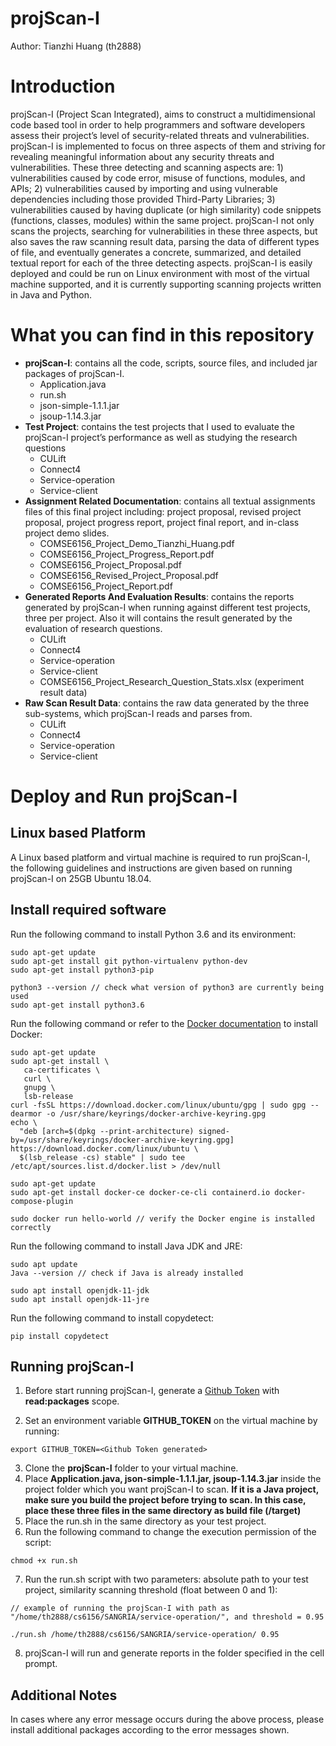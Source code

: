 # projScan-I

Author: Tianzhi Huang (th2888)

# Introduction

projScan-I (Project Scan Integrated), aims to construct a multidimensional code based tool in order to help programmers and software developers assess their project’s level of security-related threats and vulnerabilities. projScan-I is implemented to focus on three aspects of them and striving for revealing meaningful information about any security threats and vulnerabilities. These three detecting and scanning aspects are: 1) vulnerabilities caused by code error, misuse of functions, modules, and APIs; 2) vulnerabilities caused by importing and using vulnerable dependencies including those provided Third-Party Libraries; 3) vulnerabilities caused by having duplicate (or high similarity) code snippets (functions, classes, modules) within the same project. projScan-I not only scans the projects, searching for vulnerabilities in these three aspects, but also saves the raw scanning result data, parsing the data of different types of file, and eventually generates a concrete, summarized, and detailed textual report for each of the three detecting aspects. projScan-I is easily deployed and could be run on Linux environment with most of the virtual machine supported, and it is currently supporting scanning projects written in Java and Python.

# What you can find in this repository

- **projScan-I**: contains all the code, scripts, source files, and included jar packages of projScan-I.  
  - Application.java
  - run.sh
  - json-simple-1.1.1.jar
  - jsoup-1.14.3.jar
- **Test Project**: contains the test projects that I used to evaluate the projScan-I project’s performance as well as studying the research questions  
  - CULift
  - Connect4
  - Service-operation
  - Service-client
- **Assignment Related Documentation**: contains all textual assignments files of this final project including: project proposal, revised project proposal, project progress report, project final report, and in-class project demo slides.  
  - COMSE6156_Project_Demo_Tianzhi_Huang.pdf
  - COMSE6156_Project_Progress_Report.pdf
  - COMSE6156_Project_Proposal.pdf
  - COMSE6156_Revised_Project_Proposal.pdf
  - COMSE6156_Project_Report.pdf
- **Generated Reports And Evaluation Results**: contains the reports generated by projScan-I when running against different test projects, three per project. Also it will contains the result generated by the evaluation of research questions.
  - CULift
  - Connect4
  - Service-operation
  - Service-client
  - COMSE6156_Project_Research_Question_Stats.xlsx (experiment result data)
- **Raw Scan Result Data**: contains the raw data generated by the three sub-systems, which projScan-I reads and parses from.
  - CULift
  - Connect4
  - Service-operation
  - Service-client

# Deploy and Run projScan-I

## Linux based Platform

A Linux based platform and virtual machine is required to run projScan-I, the following guidelines and instructions are given based on running projScan-I
on 25GB Ubuntu 18.04.

## Install required software

Run the following command to install Python 3.6 and its environment:
```
sudo apt-get update
sudo apt-get install git python-virtualenv python-dev
sudo apt-get install python3-pip

python3 --version // check what version of python3 are currently being used
sudo apt-get install python3.6
```

Run the following command or refer to the [Docker documentation](https://docs.docker.com/engine/install/ubuntu/) to install Docker:
```
sudo apt-get update
sudo apt-get install \
   ca-certificates \
   curl \
   gnupg \
   lsb-release
curl -fsSL https://download.docker.com/linux/ubuntu/gpg | sudo gpg --dearmor -o /usr/share/keyrings/docker-archive-keyring.gpg
echo \
  "deb [arch=$(dpkg --print-architecture) signed-by=/usr/share/keyrings/docker-archive-keyring.gpg] https://download.docker.com/linux/ubuntu \
  $(lsb_release -cs) stable" | sudo tee /etc/apt/sources.list.d/docker.list > /dev/null

sudo apt-get update
sudo apt-get install docker-ce docker-ce-cli containerd.io docker-compose-plugin

sudo docker run hello-world // verify the Docker engine is installed correctly
```

Run the following command to install Java JDK and JRE:
```
sudo apt update
Java --version // check if Java is already installed

sudo apt install openjdk-11-jdk
sudo apt install openjdk-11-jre
```

Run the following command to install copydetect:
```
pip install copydetect
```

## Running projScan-I

1. Before start running projScan-I, generate a [Github Token](https://docs.github.com/en/enterprise-server@3.4/authentication/keeping-your-account-and-data-secure/creating-a-personal-access-token) with **read:packages** scope.  

2. Set an environment variable **GITHUB_TOKEN** on the virtual machine by running:
```
export GITHUB_TOKEN=<Github Token generated>
```  
3. Clone the **projScan-I** folder to your virtual machine.
4. Place **Application.java, json-simple-1.1.1.jar, jsoup-1.14.3.jar** inside the project folder which you want projScan-I to scan. **If it is a Java project, make sure you build the project before trying to scan. In this case, place these three files in the same directory as build file (/target)**
5. Place the run.sh in the same directory as your test project.
6. Run the following command to change the execution permission of the script:
```
chmod +x run.sh
``` 
7. Run the run.sh script with two parameters: absolute path to your test project, similarity scanning threshold (float between 0 and 1):
```
// example of running the projScan-I with path as "/home/th2888/cs6156/SANGRIA/service-operation/", and threshold = 0.95

./run.sh /home/th2888/cs6156/SANGRIA/service-operation/ 0.95
``` 
8. projScan-I will run and generate reports in the folder specified in the cell prompt.

## Additional Notes

In cases where any error message occurs during the above process, please install additional packages according to the error messages shown.
